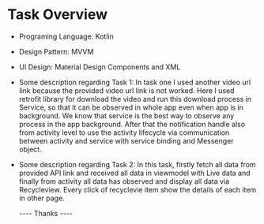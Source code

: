 #  Task Overview 
- Programing Language: Kotlin
- Design Pattern: MVVM
- UI Design: Material Design Components and XML
- Some description regarding Task 1: 
  In task one I used another video url link because the provided video url link is not worked. Here I used retrofit library for download the video and run this download process in Service, so that it can be observed in whole app even when app is in
  background. We know that service is the best way to observe any process in the app background. After that the notification handle also from activity level to use the activity lifecycle via communication between activity and service with service binding and Messenger object.
- Some description regarding Task 2: In this task, firstly fetch all data from provided API link and received all data in viewmodel with Live data and finally from activity all data has observed and display all data via Recycleview. Every click of recyclevie item show the details of each item in other page.

  ---- Thanks ----
